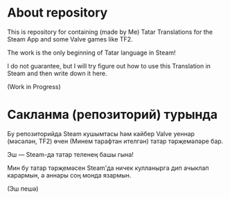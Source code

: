 # About repository
This is repository for containing (made by Me) Tatar Translations for the Steam App and some Valve games like TF2.

The work is the only beginning of Tatar language in Steam!

I do not guarantee, but I will try figure out how to use this Translation in Steam and then write down it here.



(Work in Progress)

# Сакланма (репозиторий) турында
Бу репозиторийда Steam кушымтасы һәм кайбер Valve уеннар (мәсәлән, TF2) өчен (Минем тарафтан ителгән) татар тәрҗемәләре бар.

Эш — Steam-да татар теленең башы гына!

Мин бу татар тәрҗемәсен Steam'да ничек кулланырга дип ачыклап карармын, ә аннары соң монда язармын.



(Эш пешә)
